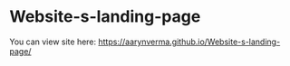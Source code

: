 # Website-s-landing-page
You can view site here: https://aarynverma.github.io/Website-s-landing-page/
